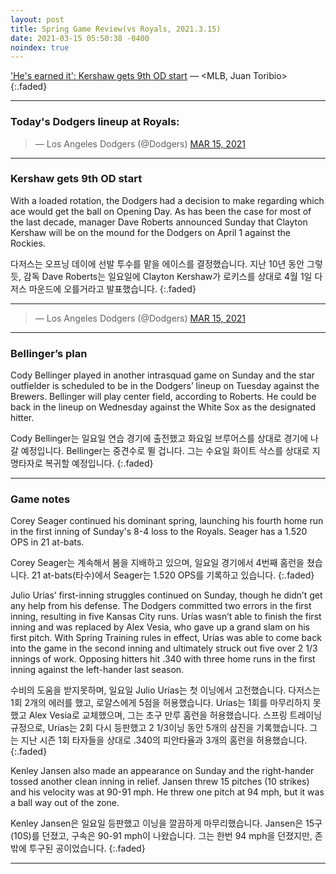 ```yaml
---
layout: post
title: Spring Game Review(vs Royals, 2021.3.15)
date: 2021-03-15 05:50:38 -0400
noindex: true
---
```


['He's earned it': Kershaw gets 9th OD start](https://www.mlb.com/dodgers/news/clayton-kershaw-opening-day-start-2021) &mdash; <MLB, Juan Toribio>
{:.faded}

---

### Today's Dodgers lineup at Royals:

<script async src="//platform.twitter.com/widgets.js" charset="utf-8"></script>
<blockquote class="twitter-tweet" data-lang="en">
  &mdash; Los Angeles Dodgers (@Dodgers)
  <a href="https://twitter.com/Dodgers/status/1371200271901069313">MAR 15, 2021</a>
</blockquote>

---

### Kershaw gets 9th OD start
With a loaded rotation, the Dodgers had a decision to make regarding which ace would get the ball on Opening Day. As has been the case for most of the last decade, manager Dave Roberts announced Sunday that Clayton Kershaw will be on the mound for the Dodgers on April 1 against the Rockies.

다저스는 오프닝 데이에 선발 투수를 맡을 에이스를 결정했습니다. 지난 10년 동안 그렇듯, 감독 Dave Roberts는 일요일에 Clayton Kershaw가 로키스를 상대로 4월 1일 다저스 마운드에 오를거라고 발표했습니다.
{:.faded}

---

<script async src="//platform.twitter.com/widgets.js" charset="utf-8"></script>
<blockquote class="twitter-tweet" data-lang="en">
  &mdash; Los Angeles Dodgers (@Dodgers)
  <a href="https://twitter.com/Dodgers/status/1371263743519125506">MAR 15, 2021</a>
</blockquote>

---

### Bellinger’s plan
Cody Bellinger played in another intrasquad game on Sunday and the star outfielder is scheduled to be in the Dodgers’ lineup on Tuesday against the Brewers. Bellinger will play center field, according to Roberts. He could be back in the lineup on Wednesday against the White Sox as the designated hitter.

Cody Bellinger는 일요일 연습 경기에 출전했고 화요일 브루어스를 상대로 경기에 나갈 예정입니다. Bellinger는 중견수로 뛸 겁니다. 그는 수요일 화이트 삭스를 상대로 지명타자로 복귀할 예정입니다.
{:.faded}

---

### Game notes
Corey Seager continued his dominant spring, launching his fourth home run in the first inning of Sunday's 8-4 loss to the Royals. Seager has a 1.520 OPS in 21 at-bats.

Corey Seager는 계속해서 봄을 지배하고 있으며, 일요일 경기에서 4번째 홈런을 쳤습니다. 21 at-bats(타수)에서 Seager는 1.520 OPS를 기록하고 있습니다.
{:.faded}

Julio Urías’ first-inning struggles continued on Sunday, though he didn’t get any help from his defense. The Dodgers committed two errors in the first inning, resulting in five Kansas City runs. Urías wasn’t able to finish the first inning and was replaced by Alex Vesia, who gave up a grand slam on his first pitch. With Spring Training rules in effect, Urías was able to come back into the game in the second inning and ultimately struck out five over 2 1/3 innings of work. Opposing hitters hit .340 with three home runs in the first inning against the left-hander last season.

수비의 도움을 받지못하며, 일요일 Julio Urías는 첫 이닝에서 고전했습니다. 다저스는 1회 2개의 에러를 했고, 로얄스에게 5점을 허용했습니다. Urías는 1회를 마무리하지 못했고 Alex Vesia로 교체했으며, 그는 초구 만루 홈런을 허용했습니다. 스프링 트레이닝 규정으로, Urías는 2회 다시 등판했고 2 1/3이닝 동안 5개의 삼진을 기록했습니다. 그는 지난 시즌 1회 타자들을 상대로 .340의 피안타율과 3개의 홈런을 허용했습니다.
{:.faded}

Kenley Jansen also made an appearance on Sunday and the right-hander tossed another clean inning in relief. Jansen threw 15 pitches (10 strikes) and his velocity was at 90-91 mph. He threw one pitch at 94 mph, but it was a ball way out of the zone.

Kenley Jansen은 일요일 등판했고 이닝을 깔끔하게 마무리했습니다. Jansen은 15구(10S)를 던졌고, 구속은 90-91 mph이 나왔습니다. 그는 한번 94 mph을 던졌지만, 존 밖에 투구된 공이었습니다.
{:.faded}

---
